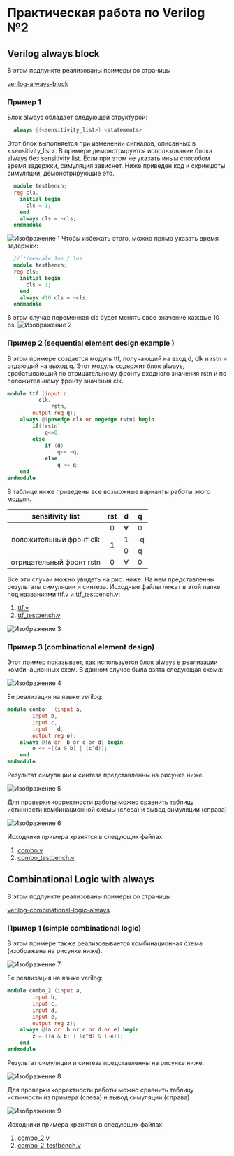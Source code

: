 # Практическая работа по Verilog №2 
## Verilog always block
В этом подпункте реализованы примеры со страницы 

[verilog-always-block](https://www.chipverify.com/verilog/verilog-always-block)
### Пример 1
Блок always обладает следующей структурой: 
```verilog
  always @(<sensitivity_list>) <statements>
```
Этот блок выполняется при изменении сигналов, описанных в <sensitivity_list>. 
В примере демонстрируется использование блока always без sensitivity list. 
Если при этом не указать иным способом время задержки, симуляция зависнет. Ниже приведен код и скриншоты симуляции, демонстрирующие это. 
```verilog
  module testbench; 
  reg cls;
    initial begin
      cls = 1;
    end
    always cls = ~cls;
  endmodule
```
![Изображение 1](https://github.com/Tamara-Kaplun/hw_fpga/blob/main/hw2/images/1.png)
Чтобы избежать этого, можно прямо указать время задержки:  
```verilog
  //`timescale 1ns / 1ns 
  module testbench; 
  reg cls;
    initial begin
      cls = 1;
    end
    always #10 cls = ~cls;
  endmodule
```
В этом случае переменная cls будет менять свое значение каждые 10 ps.
![Изображение 2](https://github.com/Tamara-Kaplun/hw_fpga/blob/main/hw2/images/2.png)
### Пример 2 (sequential element design example )
В этом примере создается модуль ttf, получающий на вход d, clk и rstn и отдающий на выход q. Этот модуль содержит блок always, срабатывающий по отрицательному фронту входного значения rstn и по положительному фронту значения clk. 
```verilog
module ttf (input d,
		  clk,
      		  rstn, 
	    output reg q);
	always @(posedge clk or negedge rstn) begin
		if(!rstn)
			q<=0;
		else
			if (d)
				q<= ~q;
			else
				q <= q;
	end
endmodule
```
В таблице ниже приведены все возможные варианты работы этого модуля. 
<table>
    <thead>
        <tr>
            <th> sensitivity list </th>
            <th> rst </th>
            <th> d </th>
	    <th> q </th>
        </tr>
    </thead>
    <tbody>
        <tr>
            <td rowspan=3 align="center">положительный фронт clk</td>
            <td align="center">  0 </td>
	    <td align="center"> ∀ </td>
            <td align="center">  0 </td>
        </tr>
        <tr>
            <td rowspan=2 align="center"> 1</td>
	    <td align="center">  1 </td>
	    <td align="center"> -q  </td>
        </tr>
        <tr>
	    <td align="center">  0 </td>
	    <td align="center">  q </td>
        </tr>
        <tr>
            <td align="center">отрицательный фронт rstn</td>
	    <td align="center">  0 </td>
	    <td align="center"> ∀  </td>
            <td align="center"> 0</td>
        </tr>
    </tbody>
</table>
Все эти случаи можно увидеть на рис. ниже. На нем представленны результаты симуляции и синтеза. Исходные файлы лежат в этой папке под названиями ttf.v и ttf_testbench.v: 

1. [ttf.v](https://github.com/Tamara-Kaplun/hw_fpga/blob/main/hw2/ttf.v)
2. [ttf_testbench.v](https://github.com/Tamara-Kaplun/hw_fpga/blob/main/hw2/ttf_testbench.v)

![Изображение 3](https://github.com/Tamara-Kaplun/hw_fpga/blob/main/hw2/images/3.png)

### Пример 3 (combinational element design)

Этот пример показывает, как используется блок always в реализации комбинационных схем. В данном случае была взята следующая схема: 

![Изображение 4](https://github.com/Tamara-Kaplun/hw_fpga/blob/main/hw2/images/4.png)

Ee реализация на языке verilog:
```verilog
module combo   (input a,
		input b,
		input c,
		input	d,
		output reg o);
	always @(a or  b or c or d) begin
		o <= ~((a & b) | (c^d)); 
	end
endmodule
```
Результат симуляции и синтеза представленны на рисунке ниже. 

![Изображение 5](https://github.com/Tamara-Kaplun/hw_fpga/blob/main/hw2/images/5.png)

Для проверки корректности работы можно сравнить таблицу истинности комбинационной схемы (слева) и вывод симуляции (справа) 

![Изображение 6](https://github.com/Tamara-Kaplun/hw_fpga/blob/main/hw2/images/6.png)

Исходники примера хранятся в следующих файлах:

1. [combo.v](https://github.com/Tamara-Kaplun/hw_fpga/blob/main/hw2/combo.v)
2. [combo_testbench.v](https://github.com/Tamara-Kaplun/hw_fpga/blob/main/hw2/combo_testbench.v)

## Combinational Logic with always 
В этом подпункте реализованы примеры со страницы 

[verilog-combinational-logic-always](https://www.chipverify.com/verilog/verilog-combinational-logic-always)

### Пример 1 (simple combinational logic)

В этом примере также реализовывается комбинационная схема (изображена на рисунке ниже).

![Изображение 7](https://github.com/Tamara-Kaplun/hw_fpga/blob/main/hw2/images/7.png)

Ee реализация на языке verilog:
```verilog
module combo_2 (input a, 
		input b,
		input c,
		input d,
		input e,
		output reg z);
	always @(a or  b or c or d or e) begin
		z = ((a & b) | (c^d) & (~e)); 
	end
endmodule
```
Результат симуляции и синтеза представленны на рисунке ниже. 

![Изображение 8](https://github.com/Tamara-Kaplun/hw_fpga/blob/main/hw2/images/8.png)

Для проверки корректности работы можно сравнить таблицу истинности из примера (слева) и вывод симуляции (справа) 

![Изображение 9](https://github.com/Tamara-Kaplun/hw_fpga/blob/main/hw2/images/9.png)

Исходники примера хранятся в следующих файлах:

1. [combo_2.v](https://github.com/Tamara-Kaplun/hw_fpga/blob/main/hw2/combo_2.v)
2. [combo_2_testbench.v](https://github.com/Tamara-Kaplun/hw_fpga/blob/main/hw2/combo_2_testbench.v)

